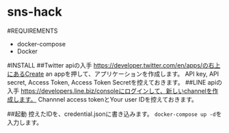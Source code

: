# sns-hack

#REQUIREMENTS
- docker-compose
- Docker

#INSTALL
##Twitter apiの入手
https://developer.twitter.com/en/apps/の右上にあるCreate an appを押して、アプリケーションを作成します。
API key, API secret, Access Token, Access Token Secretを控えておきます。
##LINE apiの入手
https://developers.line.biz/consoleにログインして、新しいchannelを作成します。
Channnel access tokenとYour user IDを控えておきます。

##起動
控えたIDを、credential.jsonに書き込みます。
```docker-compose up -d```を入力します。
